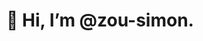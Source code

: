 # 👋 Hi, I’m @zou-simon.

<!---
zou-simon/zou-simon is a ✨ special ✨ repository because its `README.md` (this file) appears on your GitHub profile.
You can click the Preview link to take a look at your changes.
--->
